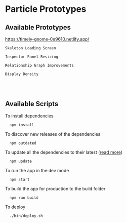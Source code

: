 # Particle Prototypes

## Available Prototypes

https://timely-gnome-0e9610.netlify.app/

```
Skeleton Loading Screen
```

```
Inspector Panel Resizing
```

```
Relationship Graph Improvements
```

```
Display Density
```

<br/><br/>

## Available Scripts

To install dependencies

```
  npm install
```

To discover new releases of the dependencies

```
  npm outdated
```

To update all the dependencies to their latest ([<ins>read more</ins>](https://nodejs.dev/learn/update-all-the-nodejs-dependencies-to-their-latest-version))

```
  npm update
```

To run the app in the dev mode

```
  npm start
```

To build the app for production to the build folder

```
  npm run build
```

To deploy

```
  ./bin/deploy.sh
```

<br/><br/>
